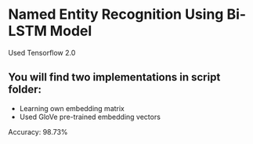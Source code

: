 # Named Entity Recognition Using Bi-LSTM Model

Used Tensorflow 2.0

## You will find two implementations in script folder:
* Learning own embedding matrix
* Used GloVe pre-trained embedding vectors

Accuracy: 98.73%
